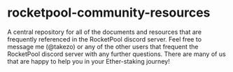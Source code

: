# rocketpool-community-resources
A central repository for all of the documents and resources that are frequently referenced in the RocketPool discord server.  Feel free to message me (@takezo) or any of the other users that frequent the RocketPool discord server with any further questions.  There are many of us that are happy to help you in your Ether-staking journey!
